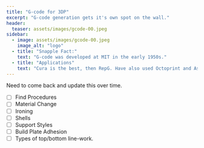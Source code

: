 ```yaml
---
title: "G-code for 3DP"
excerpt: "G-code generation gets it's own spot on the wall."
header:
  teaser: assets/images/gcode-00.jpeg
sidebar:
  - image: assets/images/gcode-00.jpeg
    image_alt: "logo"
  - title: "Snapple Fact:"    
    text: "G-code was developed at MIT in the early 1950s."
  - title: "Applications"
    text: "Cura is the best, then RepG. Have also used Octoprint and Astroprint."
---
```


Need to come back and update this over time.

- [ ] Find Procedures
- [ ] Material Change
- [ ] Ironing
- [ ] Shells
- [ ] Support Styles
- [ ] Build Plate Adhesion
- [ ] Types of top/bottom line-work.
